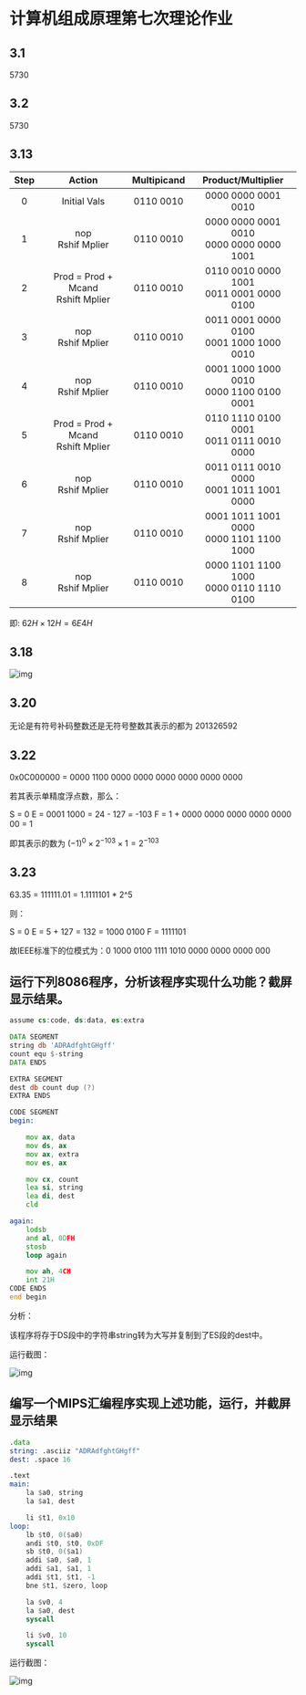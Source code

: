 # 计算机组成原理第七次理论作业

## 3.1

5730

## 3.2

5730

## 3.13

Step|Action|Multipicand|Product/Multiplier
:-:|:-:|:-:|:-:
0|Initial Vals|0110 0010|0000 0000 0001 0010
1|nop<br>Rshif Mplier|0110 0010|0000 0000 0001 0010<br>0000 0000 0000 1001 
2|Prod = Prod + Mcand<br>Rshift Mplier|0110 0010|0110 0010 0000 1001<br>0011 0001 0000 0100
3|nop<br>Rshif Mplier|0110 0010|0011 0001 0000 0100<br>0001 1000 1000 0010
4|nop<br>Rshif Mplier|0110 0010|0001 1000 1000 0010<br>0000 1100 0100 0001
5|Prod = Prod + Mcand<br>Rshift Mplier|0110 0010|0110 1110 0100 0001<br>0011 0111 0010 0000
6|nop<br>Rshif Mplier|0110 0010|0011 0111 0010 0000<br>0001 1011 1001 0000
7|nop<br>Rshif Mplier|0110 0010|0001 1011 1001 0000<br>0000 1101 1100 1000
8|nop<br>Rshif Mplier|0110 0010|0000 1101 1100 1000<br>0000 0110 1110 0100

即: $62H \times 12H = 6E4H$

## 3.18

![img](./231117_1.jpg)

## 3.20

无论是有符号补码整数还是无符号整数其表示的都为 201326592

## 3.22

0x0C000000 = 0000 1100 0000 0000 0000 0000 0000 0000

若其表示单精度浮点数，那么：

S = 0
E = 0001 1000 = 24 - 127 = -103
F = 1 + 0000 0000 0000 0000 0000 00 = 1

即其表示的数为 $(-1)^0 \times 2^{-103} \times 1 = 2^{-103}$

## 3.23

63.35 = 111111.01 = 1.1111101 * 2^5

则：

S = 0
E = 5 + 127 = 132 = 1000 0100
F = 1111101 

故IEEE标准下的位模式为：0 1000 0100 1111 1010 0000 0000 0000 000


## 运行下列8086程序，分析该程序实现什么功能？截屏显示结果。

```asm
assume cs:code, ds:data, es:extra

DATA SEGMENT 
string db 'ADRAdfghtGHgff'
count equ $-string
DATA ENDS 

EXTRA SEGMENT 
dest db count dup (?)
EXTRA ENDS 

CODE SEGMENT
begin:

    mov ax, data
    mov ds, ax
    mov ax, extra
    mov es, ax

    mov cx, count
    lea si, string
    lea di, dest
    cld

again:
    lodsb
    and al, 0DFH
    stosb
    loop again

    mov ah, 4CH
    int 21H
CODE ENDS
end begin
```

分析：

该程序将存于DS段中的字符串string转为大写并复制到了ES段的dest中。

运行截图：

![img](./231117_2.png)


## 编写一个MIPS汇编程序实现上述功能，运行，并截屏显示结果

```asm
.data
string: .asciiz "ADRAdfghtGHgff"
dest: .space 16

.text
main:
    la $a0, string
    la $a1, dest

    li $t1, 0x10
loop:
    lb $t0, 0($a0)
    andi $t0, $t0, 0xDF
    sb $t0, 0($a1)
    addi $a0, $a0, 1
    addi $a1, $a1, 1
    addi $t1, $t1, -1
    bne $t1, $zero, loop

    la $v0, 4
    la $a0, dest
    syscall

    li $v0, 10
    syscall
```

运行截图：

![img](./231117_3.png)